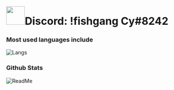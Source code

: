 <h1><img src="https://i.imgur.com/pR98r5V.mp4" width="50">Discord: !fishgang Cy#8242</h1>

### Most used languages include 

![Langs](https://github-readme-stats.vercel.app/api/top-langs/?username=Not-Cyrus&theme=tokyonight&langs_count=10?exclude_repo=Not-Cyrus)

### Github Stats

![ReadMe](https://github-readme-stats.vercel.app/api?username=Not-Cyrus&show_icons=true&theme=radical)
